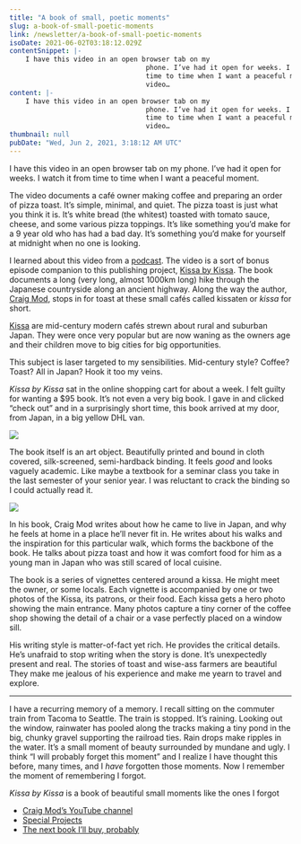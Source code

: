 ```yaml
---
title: "A book of small, poetic moments"
slug: a-book-of-small-poetic-moments
link: /newsletter/a-book-of-small-poetic-moments
isoDate: 2021-06-02T03:18:12.029Z
contentSnippet: |-
    I have this video in an open browser tab on my
                                  phone. I’ve had it open for weeks. I watch it from
                                  time to time when I want a peaceful moment. The
                                  video…
content: |-
    I have this video in an open browser tab on my
                                  phone. I’ve had it open for weeks. I watch it from
                                  time to time when I want a peaceful moment. The
                                  video…
thumbnail: null
pubDate: "Wed, Jun 2, 2021, 3:18:12 AM UTC"
---
```


I have this video in an open browser tab on my phone. I’ve had it open for weeks. I watch it from time to time when I want a peaceful moment.

The video documents a café owner making coffee and preparing an order of pizza toast. It’s simple, minimal, and quiet. The pizza toast is just what you think it is. It’s white bread (the whitest) toasted with tomato sauce, cheese, and some various pizza toppings. It’s like something you’d make for a 9 year old who has had a bad day. It’s something you’d make for yourself at midnight when no one is looking.

I learned about this video from a [podcast](https://daringfireball.net/thetalkshow/2021/04/11/ep-312). The video is a sort of bonus episode companion to this publishing project, [Kissa by Kissa](https://shop.specialprojects.jp/products/kissa-by-kissa-2nd-ed). The book documents a long (very long, almost 1000km long) hike through the Japanese countryside along an ancient highway. Along the way the author, [Craig Mod](https://craigmod.com/about/), stops in for toast at these small cafés called kissaten or _kissa_ for short.

[Kissa](https://en.wikipedia.org/wiki/Kissaten) are mid-century modern cafés strewn about rural and suburban Japan. They were once very popular but are now waning as the owners age and their children move to big cities for big opportunities.

This subject is laser targeted to my sensibilities. Mid-century style? Coffee? Toast? All in Japan? Hook it too my veins.

_Kissa by Kissa_ sat in the online shopping cart for about a week. I felt guilty for wanting a $95 book. It’s not even a very big book. I gave in and clicked “check out” and in a surprisingly short time, this book arrived at my door, from Japan, in a big yellow DHL van.

![](https://abouthalf.com/cdn-cgi/imagedelivery/oZs0WTb3giZ46YUUQdHDjQ/beac56f1-858d-4581-abac-d8dc9721d100/width=1200,format=auto)

The book itself is an art object. Beautifully printed and bound in cloth covered, silk-screened, semi-hardback binding. It feels _good_ and looks vaguely academic. Like maybe a textbook for a seminar class you take in the last semester of your senior year. I was reluctant to crack the binding so I could actually read it.

![](https://abouthalf.com/cdn-cgi/imagedelivery/oZs0WTb3giZ46YUUQdHDjQ/ca3f4273-d5d3-4025-41ec-373edaea4000/width=1200,format=auto)

In his book, Craig Mod writes about how he came to live in Japan, and why he feels at home in a place he’ll never fit in. He writes about his walks and the inspiration for this particular walk, which forms the backbone of the book. He talks about pizza toast and how it was comfort food for him as a young man in Japan who was still scared of local cuisine.

The book is a series of vignettes centered around a kissa. He might meet the owner, or some locals. Each vignette is accompanied by one or two photos of the Kissa, its patrons, or their food. Each kissa gets a hero photo showing the main entrance. Many photos capture a tiny corner of the coffee shop showing the detail of a chair or a vase perfectly placed on a window sill.

His writing style is matter-of-fact yet rich. He provides the critical details. He’s unafraid to stop writing when the story is done. It’s unexpectedly present and real. The stories of toast and wise-ass farmers are beautiful They make me jealous of his experience and make me yearn to travel and explore.

---

I have a recurring memory of a memory. I recall sitting on the commuter train from Tacoma to Seattle. The train is stopped. It’s raining. Looking out the window, rainwater has pooled along the tracks making a tiny pond in the big, chunky gravel supporting the railroad ties. Rain drops make ripples in the water. It’s a small moment of beauty surrounded by mundane and ugly. I think “I will probably forget this moment” and I realize I have thought this before, many times, and I _have_ forgotten those moments. Now I remember the moment of remembering I forgot.

_Kissa by Kissa_ is a book of beautiful small moments like the ones I forgot

-   [Craig Mod’s YouTube channel](https://www.youtube.com/channel/UCT9rTVrcpQng1NUc-uLAJdw)
-   [Special Projects](https://shop.specialprojects.jp/)
-   [The next book I’ll buy, probably](https://shop.specialprojects.jp/products/art-space-tokyo)
